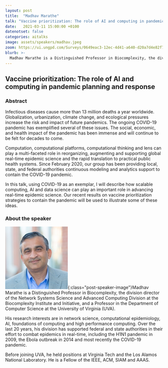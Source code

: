```yaml
---
layout: post
title:  "Madhav Marathe"
talk: "Vaccine prioritization: The role of AI and computing in pandemic planning and response"
date:   2021-03-11 15:00:00 +0100
datenotset: false
categories: aitalks
image: assets/speakers/madhav.jpeg
zoom: https://ui.ungpd.com/Surveys/0649eac3-12ec-4d41-a640-d20a7d4e82f7
blurb: >-
  Madhav Marathe is a Distinguished Professor in Biocomplexity, the division director of the Network Systems Science and Advanced Computing Division at the Biocomplexity Institute and Initiative, and a Professor in the Department of Computer Science at the University of Virginia (UVA).
---
```


## Vaccine prioritization: The role of AI and computing in pandemic planning and response

### Abstract
Infectious diseases cause more than 13 million deaths a year worldwide. Globalization, urbanization, climate change, and ecological pressures increase the risk and impact of future pandemics.  The ongoing COVID-19 pandemic has exemplified several of these issues. The social, economic, and health impact of the pandemic has been immense and will continue to be felt for decades to come.

Computation, computational platforms, computational thinking and lens can play a multi-faceted role in reorganizing, augmenting and supporting global real-time epidemic science and the rapid translation to practical public health systems. Since February 2020, our group has been providing local, state, and federal authorities continuous modeling and analytics  support to contain the COVID-19 pandemic.

In this talk, using COVID-19 as an exemplar, I will describe how scalable computing, AI and  data science can play an important role in advancing real-time epidemic science. Our recent results on vaccine prioritization strategies to contain the pandemic will be used to illustrate some of these ideas.

### About the speaker
![Madhav Marathe](/assets/speakers/madhav.jpeg){:class="post-speaker-image"}Madhav Marathe is a Distinguished Professor in Biocomplexity, the division director of the Network Systems Science and Advanced Computing Division at the Biocomplexity Institute and Initiative, and a Professor in the Department of Computer Science at the University of Virginia (UVA).

His research interests are in network science, computational epidemiology, AI, foundations of computing and high performance computing. Over the last 20 years, his division has supported federal and state authorities in their effort to combat epidemics in real-time, including the H1N1 pandemic in 2009, the Ebola outbreak in 2014 and most recently the COVID-19 pandemic.

Before joining UVA, he held positions at Virginia Tech and the Los Alamos National Laboratory. He is a Fellow of the IEEE, ACM, SIAM and AAAS.
